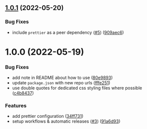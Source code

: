 ## [1.0.1](https://github.com/ackama/prettier-config-ackama/compare/v1.0.0...v1.0.1) (2022-05-20)


### Bug Fixes

* include `prettier` as a peer dependency ([#5](https://github.com/ackama/prettier-config-ackama/issues/5)) ([909aec6](https://github.com/ackama/prettier-config-ackama/commit/909aec65597c491118a913bf3858534e1e93a648))

# 1.0.0 (2022-05-19)


### Bug Fixes

* add note in README about how to use ([80e9893](https://github.com/ackama/prettier-config-ackama/commit/80e98935c1695e3aee8ffa30f0b08b1b47ac6fbc))
* update `package.json` with new repo urls ([fffe251](https://github.com/ackama/prettier-config-ackama/commit/fffe251c679f881639fdb10a2746693110e72c02))
* use double quotes for dedicated css styling files where possible ([c4b8437](https://github.com/ackama/prettier-config-ackama/commit/c4b843787d8ff9e107706abd556049a65cd2d39f))


### Features

* add prettier configuration ([34ff731](https://github.com/ackama/prettier-config-ackama/commit/34ff731db58397668a0fbd808622732f0fbf6968))
* setup workflows & automatic releases ([#3](https://github.com/ackama/prettier-config-ackama/issues/3)) ([91a6d93](https://github.com/ackama/prettier-config-ackama/commit/91a6d936ffd2374765e53d02ea6a6a1e9ab899c7))
